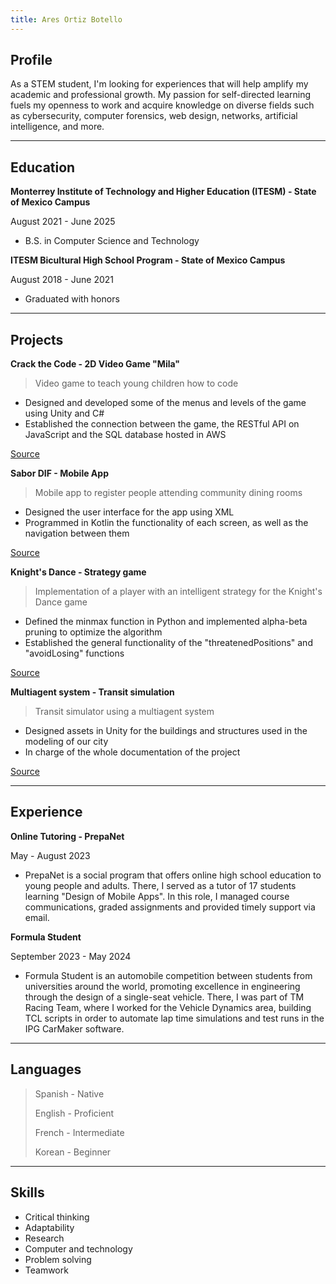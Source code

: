 ```yaml
---
title: Ares Ortiz Botello
---
```


## Profile

As a STEM student, I'm looking for experiences that will help amplify my academic and professional growth. My passion for self-directed learning fuels my openness to work and acquire knowledge on diverse fields such as cybersecurity, computer forensics, web design, networks, artificial intelligence, and more.

* * *

## Education
**Monterrey Institute of Technology and Higher Education (ITESM) - State of Mexico Campus**

August 2021 - June 2025
* B.S. in Computer Science and Technology

**ITESM Bicultural High School Program - State of Mexico Campus**

August 2018 - June 2021
* Graduated with honors

* * *

## Projects
**Crack the Code - 2D Video Game "Mila"**
> Video game to teach young children how to code

* Designed and developed some of the menus and levels of the game using Unity and C#
* Established the connection between the game, the RESTful API on JavaScript and the SQL database hosted in AWS
  
[Source](https://github.com/aresortiz/Mila-backend.git)

**Sabor DIF - Mobile App**
> Mobile app to register people attending community dining rooms

* Designed the user interface for the app using XML
* Programmed in Kotlin the functionality of each screen, as well as the navigation between them
  
[Source](https://github.com/aresortiz/SaborDIF.git)

**Knight's Dance - Strategy game**
> Implementation of a player with an intelligent strategy for the Knight's Dance game

* Defined the minmax function in Python and implemented alpha-beta pruning to optimize the algorithm 
* Established the general functionality of the "threatenedPositions" and "avoidLosing" functions

[Source](https://github.com/aresortiz/CaballosBailarines.git)

**Multiagent system - Transit simulation**
> Transit simulator using a multiagent system

* Designed assets in Unity for the buildings and structures used in the modeling of our city
* In charge of the whole documentation of the project
  
[Source](https://github.com/aresortiz/trans-project.git)

* * *

## Experience
**Online Tutoring - PrepaNet**

May - August 2023
* PrepaNet is a social program that offers online high school education to young people and adults. There, I served as a tutor of 17 students learning "Design of Mobile Apps". In this role, I managed course communications, graded assignments and provided timely support via email.

**Formula Student**

September 2023 - May 2024
* Formula Student is an automobile competition between students from universities around the world, promoting excellence in engineering through the design of a single-seat vehicle. There, I was part of TM Racing Team, where I worked for the Vehicle Dynamics area, building TCL scripts in order to automate lap time simulations and test runs in the IPG CarMaker software.

* * *

## Languages

> Spanish - Native
>
> English - Proficient
>
> French - Intermediate
>
> Korean - Beginner

* * *

## Skills

*   Critical thinking
*   Adaptability
*   Research
*   Computer and technology
*   Problem solving
*   Teamwork
